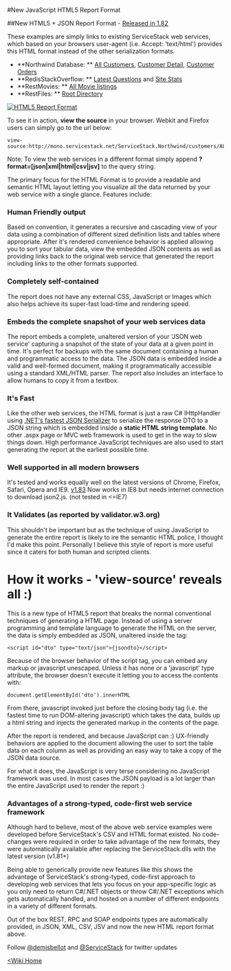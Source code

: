 #New JavaScript HTML5 Report Format
 
##New HTML5 + JSON Report Format - [Released in 1.82](~/framework/release-notes)

These examples are simply links to existing ServiceStack web services, which based on your browsers user-agent (i.e. Accept: 'text/html') provides this HTML format instead of the other serialization formats. 

  - **Northwind Database: **  [All Customers](http://mono.servicestack.net/ServiceStack.Northwind/customers), [Customer Detail](http://mono.servicestack.net/ServiceStack.Northwind/customers/ALFKI), [Customer Orders](http://mono.servicestack.net/ServiceStack.Northwind/orders)
  - **RedisStackOverflow: **  [Latest Questions](http://mono.servicestack.net/RedisStackOverflow/questions) and [Site Stats](http://mono.servicestack.net/RedisStackOverflow/stats)
  - **RestMovies: **  [All Movie listings](http://mono.servicestack.net/ServiceStack.MovieRest/movies)
  - **RestFiles: **  [Root Directory](http://mono.servicestack.net/RestFiles/files)

[![HTML5 Report Format](http://mono.servicestack.net/img/HTML5Format.png)](http://mono.servicestack.net/ServiceStack.Northwind/customers/ALFKI)

To see it in action, **view the source** in your browser. Webkit and Firefox users can simply go to the url below:

    view-source:http://mono.servicestack.net/ServiceStack.Northwind/customers/ALFKI

Note: To view the web services in a different format simply append **?format=[json|xml|html|csv|jsv]** to the query string.


The primary focus for the HTML Format is to provide a readable and semantic HTML layout letting you visualize all the data returned by your web service with a single glance.
Features include:

### Human Friendly output
Based on convention, it generates a recursive and cascading view of your data using a combination of different sized definition lists and tables where appropriate.
After it's rendered convenience behavior is applied allowing you to sort your tabular data, view the embedded JSON contents as well as providing links back to the original web service that generated the report including links to the other formats supported.

### Completely self-contained
The report does not have any external CSS, JavaScript or Images which also helps achieve its super-fast load-time and rendering speed.

### Embeds the complete snapshot of your web services data
The report embeds a complete, unaltered version of your 'JSON web service' capturing a snapshot of the state of your data at a given point in time. 
It's perfect for backups with the same document containing a human and programmatic access to the data. 
The JSON data is embedded inside a valid and well-formed document, making it programmatically accessible using a standard XML/HTML parser. 
The report also includes an interface to allow humans to copy it from a textbox.
  
### It's Fast
Like the other web services, the HTML format is just a raw C# IHttpHandler using 
[.NET's fastest JSON Serializer](http://www.servicestack.net/mythz_blog/?p=344) 
to serialize the response DTO to a JSON string which is embedded inside a **static HTML string template**. 
No other .aspx page or MVC web framework is used to get in the way to slow things down.
High performance JavaScript techniques are also used to start generating the report at the earliest possible time.

### Well supported in all modern browsers
It's tested and works equally well on the latest versions of Chrome, Firefox, Safari, Opera and IE9.
[v1.83](https://github.com/ServiceStack/ServiceStack/downloads) Now works in IE8 but needs internet connection to download json2.js. (not tested in <=IE7)

### It Validates (as reported by validator.w3.org)
This shouldn't be important but as the technique of using JavaScript to generate the entire report is likely to ire the semantic HTML police, I thought I'd make this point. Personally I believe this style of report is more useful since it caters for both human and scripted clients.

# How it works - 'view-source' reveals all :)

This is a new type of HTML5 report that breaks the normal conventional techniques of generating a HTML page.
Instead of using a server programming and template language to generate the HTML on the server, the data is simply embedded as JSON, unaltered inside the tag:

    <script id="dto" type="text/json">{jsondto}</script>

Because of the browser behavior of the script tag, you can embed any markup or javascript unescaped.
Unless it has none or a 'javascript' type attribute, the browser doesn't execute it letting you to access the contents with:

    document.getElementById('dto').innerHTML
    
From there, javascript invoked just before the closing body tag (i.e. the fastest time to run DOM-altering javascript) which takes the data, 
builds up a html string and injects the generated markup in the contents of the page.

After the report is rendered, and because JavaScript can :) UX-friendly behaviors are applied to the document allowing the user to sort the table data on each column as well as providing an easy way to take a copy of the JSON data source.

For what it does, the JavaScript is very terse considering no JavaScript framework was used. In most cases the JSON payload is a lot larger than the entire JavaScript used to render the report :)

### Advantages of a strong-typed, code-first web service framework

Although hard to believe, most of the above web service examples were developed before ServiceStack's CSV and HTML format existed.
No code-changes were required in order to take advantage of the new formats, they were automatically available after replacing the ServiceStack.dlls with the latest version (v1.81+)

Being able to generically provide new features like this shows the advantage of ServiceStack's strong-typed, code-first approach to developing web services that lets you focus on your app-specific logic as you only need to return C#/.NET objects or throw C#/.NET exceptions which gets automatically handled, and hosted on a number of different endpoints in a variety of different formats.
 
Out of the box REST, RPC and SOAP endpoints types are automatically provided, in JSON, XML, CSV, JSV and now the new HTML report format above.

Follow [@demisbellot](http://twitter.com/demisbellot) and [@ServiceStack](http://twitter.com/ServiceStack) for twitter updates



[<Wiki Home](~/framework/home)